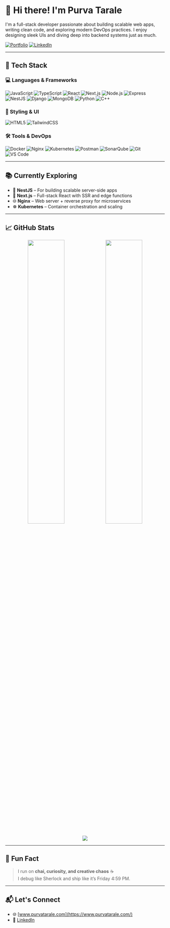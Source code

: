 # 👋 Hi there! I'm Purva Tarale

I'm a full-stack developer passionate about building scalable web apps, writing clean code, and exploring modern DevOps practices. I enjoy designing sleek UIs and diving deep into backend systems just as much.

[![Portfolio](https://img.shields.io/badge/-🌐%20My%20Portfolio-000?style=for-the-badge)](https://www.purvatarale.com/)
[![LinkedIn](https://img.shields.io/badge/-LinkedIn-0077B5?style=for-the-badge&logo=linkedin&logoColor=white)](https://www.purvatarale.com/)

---

## 🚀 Tech Stack

### 💻 Languages & Frameworks
![JavaScript](https://img.shields.io/badge/-JavaScript-black?style=flat&logo=javascript)
![TypeScript](https://img.shields.io/badge/-TypeScript-black?style=flat&logo=typescript)
![React](https://img.shields.io/badge/-React-black?style=flat&logo=react)
![Next.js](https://img.shields.io/badge/-Next.js-black?style=flat&logo=next.js)
![Node.js](https://img.shields.io/badge/-Node.js-black?style=flat&logo=node.js)
![Express](https://img.shields.io/badge/-Express-black?style=flat&logo=express)
![NestJS](https://img.shields.io/badge/-NestJS-black?style=flat&logo=nestjs)
![Django](https://img.shields.io/badge/-Django-black?style=flat&logo=django)
![MongoDB](https://img.shields.io/badge/-MongoDB-black?style=flat&logo=mongodb)
![Python](https://img.shields.io/badge/-Python-black?style=flat&logo=python)
![C++](https://img.shields.io/badge/-C++-black?style=flat&logo=c%2B%2B)

### 🎨 Styling & UI
![HTML5](https://img.shields.io/badge/-HTML5-black?style=flat&logo=html5)
![TailwindCSS](https://img.shields.io/badge/-TailwindCSS-black?style=flat&logo=tailwind-css)

### 🛠 Tools & DevOps
![Docker](https://img.shields.io/badge/-Docker-black?style=flat&logo=docker)
![Nginx](https://img.shields.io/badge/-Nginx-black?style=flat&logo=nginx)
![Kubernetes](https://img.shields.io/badge/-Kubernetes-black?style=flat&logo=kubernetes)
![Postman](https://img.shields.io/badge/-Postman-black?style=flat&logo=postman)
![SonarQube](https://img.shields.io/badge/-SonarQube-black?style=flat&logo=sonarqube)
![Git](https://img.shields.io/badge/-Git-black?style=flat&logo=git)
![VS Code](https://img.shields.io/badge/-VS%20Code-black?style=flat&logo=visual-studio-code)

---

## 📚 Currently Exploring

- 🚀 **NestJS** – For building scalable server-side apps
- 🧭 **Next.js** – Full-stack React with SSR and edge functions
- 🌐 **Nginx** – Web server + reverse proxy for microservices
- ☸️ **Kubernetes** – Container orchestration and scaling

---

## 📈 GitHub Stats

<p align="center">
  <img src="https://github-readme-stats.vercel.app/api?username=purvatarale&show_icons=true&theme=tokyonight" width="48%" />
  <img src="https://github-readme-stats.vercel.app/api/top-langs/?username=purvatarale&layout=compact&theme=tokyonight" width="48%" />
</p>

<p align="center">
  <img src="https://streak-stats.demolab.com/?user=purvatarale&theme=tokyonight" />
</p>

---

## 🎯 Fun Fact

> I run on **chai, curiosity, and creative chaos** ☕   
> I debug like Sherlock and ship like it’s Friday 4:59 PM.

---

## 📬 Let's Connect

- 🌐 [www.purvatarale.com](https://www.purvatarale.com/)
- 💼 [LinkedIn](https://www.linkedin.com/in/purva-tarale/)
